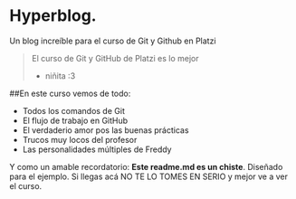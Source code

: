 # Hyperblog.
Un blog increíble para el curso de Git y Github en Platzi
> El curso de Git y GitHub de Platzi es lo mejor 
> - niñita :3 

##En este curso vemos de todo:
* Todos los comandos de Git 
* El flujo de trabajo en GitHub
* El verdaderio amor pos las buenas prácticas
* Trucos muy locos del profesor
* Las personalidades múltiples de Freddy

Y como un amable recordatorio: **Este readme.md es un chiste**. Diseñado para el ejemplo. Si llegas acá NO TE LO TOMES EN SERIO y mejor ve a ver el curso. 